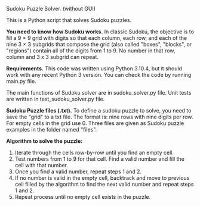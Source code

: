 Sudoku Puzzle Solver.
(without GUI)

This is a Python script that solves Sudoku puzzles. 

**You need to know how Sudoku works.**
In classic Sudoku, the objective is to fill a 9 × 9 grid with digits so that each column, each row, and each of the nine 3 × 3 subgrids that compose the grid (also called "boxes", "blocks", or "regions") contain all of the digits from 1 to 9. No number in that row, column and 3 x 3 subgrid can repeat.

**Requirements.**
This code was written using Python 3.10.4, but it should work with any recent Python 3 version.
You can check the code by running main.py file.

The main functions of Sudoku solver are in sudoku_solver.py file.
Unit tests are written in test_sudoku_solver.py file.

**Sudoku Puzzle files (.txt).**
To define a sudoku puzzle to solve, you need to save the "grid" to a txt file. The format is: nine rows with nine digits per row. For empty cells in the grid use 0.
Three files are given as Sudoku puzzle examples in the folder named "files".

**Algorithm to solve the puzzle:**
1. Iterate through the cells row-by-row until you find an empty cell.
2. Test numbers from 1 to 9 for that cell. Find a valid number and fill the cell with that number.
3. Once you find a valid number, repeat steps 1 and 2.
4. If no number is valid in the empty cell, backtrack and move to previous cell filled by the algorithm to find the next valid number and repeat steps 1 and 2.
5. Repeat process until no empty cell exists in the puzzle.

